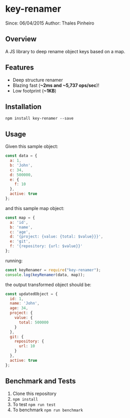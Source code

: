 # key-renamer

Since: 06/04/2015
Author: Thales Pinheiro

## Overview

A JS library to deep rename object keys based on a map.

## Features

- Deep structure renamer
- Blazing fast (**~2ms and ~5,737 ops/sec**)!
- Low footprint (**~1KB**)

## Installation

`npm install key-renamer --save`

## Usage

Given this sample object:

```javascript
const data = {
  a: 1,
  b: 'John',
  c: 34,
  d: 500000,
  e: {
    f: 10
  },
  active: true
};
```

and this sample map object:

```javascript
const map = {
  a: 'id',
  b: 'name',
  c: 'age',
  d: '{project: {value: {total: $value}}}',
  e: 'git',
  f: '{repository: {url: $value}}'
};
```

running:

```javascript
const keyRenamer = require("key-renamer");
console.log(keyRenamer(data, map));
```

the output transformed object should be:

```javascript
const updatedObject = {
  id: 1,
  name: 'John',
  age: 34,
  project: {
    value: {
      total: 500000
    }
  },
  git: {
    repository: {
      url: 10
    }
  },
  active: true
};
```

## Benchmark and Tests

1. Clone this repository
2. `npm install`
3. To test `npm run test`
4. To benchmark `npm run benchmark`
